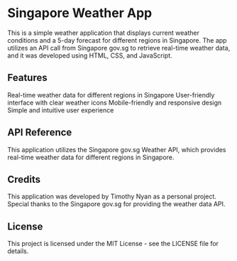 # Singapore Weather App
This is a simple weather application that displays current weather conditions and a 5-day forecast for different regions in Singapore. The app utilizes an API call from Singapore gov.sg to retrieve real-time weather data, and it was developed using HTML, CSS, and JavaScript.

## Features
Real-time weather data for different regions in Singapore
User-friendly interface with clear weather icons
Mobile-friendly and responsive design
Simple and intuitive user experience

## API Reference
This application utilizes the Singapore gov.sg Weather API, which provides real-time weather data for different regions in Singapore.

## Credits
This application was developed by Timothy Nyan as a personal project. Special thanks to the Singapore gov.sg for providing the weather data API.

## License
This project is licensed under the MIT License - see the LICENSE file for details.
